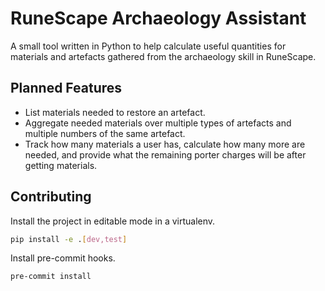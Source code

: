 # RuneScape Archaeology Assistant

A small tool written in Python to help calculate useful quantities for materials and artefacts gathered from the archaeology skill in RuneScape.

## Planned Features

* List materials needed to restore an artefact.
* Aggregate needed materials over multiple types of artefacts and multiple numbers of the same artefact.
* Track how many materials a user has, calculate how many more are needed, and provide what the remaining porter charges will be after getting materials.

## Contributing

Install the project in editable mode in a virtualenv.

```sh
pip install -e .[dev,test]
```

Install pre-commit hooks.

```sh
pre-commit install
```
